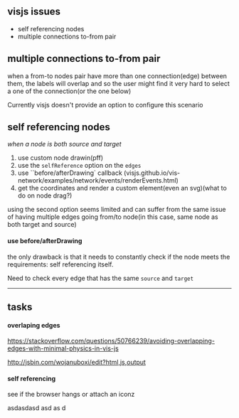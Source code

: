 visjs issues
------------

- self referencing nodes
- multiple connections to-from pair


## multiple connections to-from pair

when a from-to nodes pair have more than one connection(edge) between them, the labels will overlap
and so the user might find it very hard to select a one of the connection(or the one below)

Currently visjs doesn't provide an option to configure this scenario


## self referencing nodes

_when a node is both source and target_

1. use custom node drawin(pff)
2. use the `selfReference` option on the `edges`
3. use ``before/afterDrawing` callback (visjs.github.io/vis-network/examples/network/events/renderEvents.html)
4. get the coordinates and render a custom element(even an svg)(what to do on node drag?)

using the second option seems limited and can suffer from the same issue of having multiple edges
going from/to node(in this case, same node as both target and source)


#### use before/afterDrawing

the only drawback is that it needs to constantly check if the node meets the requirements: self referencing itself.

Need to check every edge that has the same `source` and `target`


---------------------------------------

## tasks


#### overlaping edges

https://stackoverflow.com/questions/50766239/avoiding-overlapping-edges-with-minimal-physics-in-vis-js

http://jsbin.com/wojanuboxi/edit?html,js,output


#### self referencing

see if the browser hangs or attach an iconz






asdasdasd asd as d
